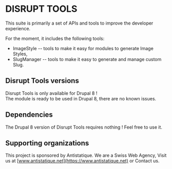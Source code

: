 # DISRUPT TOOLS

This suite is primarily a set of APIs and tools to improve
the developer experience.

For the moment, it includes the following tools:
  - ImageStyle -- tools to make it easy for modules to generate Image Styles,
  - SlugManager -- tools to make it easy to generate and manage custom Slug.

## Disrupt Tools versions

Disrupt Tools is only available for Drupal 8 !   
The module is ready to be used in Drupal 8, there are no known issues.

## Dependencies

The Drupal 8 version of Disrupt Tools requires nothing ! Feel free to use it.

## Supporting organizations

This project is sponsored by Antistatique. We are a Swiss Web Agency,
Visit us at [www.antistatique.net](https://www.antistatique.net) or Contact us.
